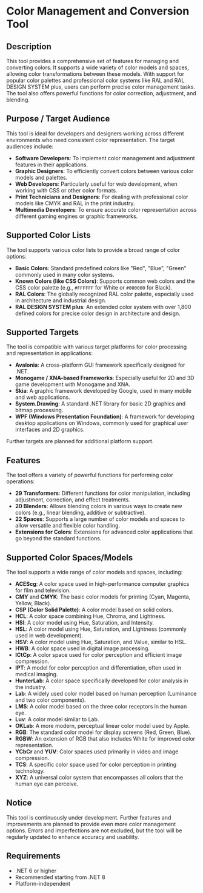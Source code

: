 # Color Management and Conversion Tool

## Description
This tool provides a comprehensive set of features for managing and converting colors. It supports a wide variety of color models and spaces, allowing color transformations between these models. With support for popular color palettes and professional color systems like RAL and RAL DESIGN SYSTEM plus, users can perform precise color management tasks. The tool also offers powerful functions for color correction, adjustment, and blending.

## Purpose / Target Audience
This tool is ideal for developers and designers working across different environments who need consistent color representation. The target audiences include:

- **Software Developers**: To implement color management and adjustment features in their applications.
- **Graphic Designers**: To efficiently convert colors between various color models and palettes.
- **Web Developers**: Particularly useful for web development, when working with CSS or other color formats.
- **Print Technicians and Designers**: For dealing with professional color models like CMYK and RAL in the print industry.
- **Multimedia Developers**: To ensure accurate color representation across different gaming engines or graphic frameworks.

## Supported Color Lists
The tool supports various color lists to provide a broad range of color options:

- **Basic Colors**: Standard predefined colors like "Red", "Blue", "Green" commonly used in many color systems.
- **Known Colors (like CSS Colors)**: Supports common web colors and the CSS color palette (e.g., `#FFFFFF` for White or `#000000` for Black).
- **RAL Colors**: The globally recognized RAL color palette, especially used in architecture and industrial design.
- **RAL DESIGN SYSTEM plus**: An extended color system with over 1,800 defined colors for precise color design in architecture and design.

## Supported Targets
The tool is compatible with various target platforms for color processing and representation in applications:

- **Avalonia**: A cross-platform GUI framework specifically designed for .NET.
- **Monogame / XNA-based Frameworks**: Especially useful for 2D and 3D game development with Monogame and XNA.
- **Skia**: A graphic framework developed by Google, used in many mobile and web applications.
- **System.Drawing**: A standard .NET library for basic 2D graphics and bitmap processing.
- **WPF (Windows Presentation Foundation)**: A framework for developing desktop applications on Windows, commonly used for graphical user interfaces and 2D graphics.

Further targets are planned for additional platform support.

## Features
The tool offers a variety of powerful functions for performing color operations:

- **29 Transformers**: Different functions for color manipulation, including adjustment, correction, and effect treatments.
- **20 Blenders**: Allows blending colors in various ways to create new colors (e.g., linear blending, additive or subtractive).
- **22 Spaces**: Supports a large number of color models and spaces to allow versatile and flexible color handling.
- **Extensions for Colors**: Extensions for advanced color applications that go beyond the standard functions.

## Supported Color Spaces/Models
The tool supports a wide range of color models and spaces, including:

- **ACEScg**: A color space used in high-performance computer graphics for film and television.
- **CMY** and **CMYK**: The basic color models for printing (Cyan, Magenta, Yellow, Black).
- **CSP (Color Solid Palette)**: A color model based on solid colors.
- **HCL**: A color space combining Hue, Chroma, and Lightness.
- **HSI**: A color model using Hue, Saturation, and Intensity.
- **HSL**: A color model using Hue, Saturation, and Lightness (commonly used in web development).
- **HSV**: A color model using Hue, Saturation, and Value, similar to HSL.
- **HWB**: A color space used in digital image processing.
- **ICtCp**: A color space used for color perception and efficient image compression.
- **IPT**: A model for color perception and differentiation, often used in medical imaging.
- **HunterLab**: A color space specifically developed for color analysis in the industry.
- **Lab**: A widely used color model based on human perception (Luminance and two color components).
- **LMS**: A color model based on the three color receptors in the human eye.
- **Luv**: A color model similar to Lab.
- **OKLab**: A more modern, perceptual linear color model used by Apple.
- **RGB**: The standard color model for display screens (Red, Green, Blue).
- **RGBW**: An extension of RGB that also includes White for improved color representation.
- **YCbCr** and **YUV**: Color spaces used primarily in video and image compression.
- **TCS**: A specific color space used for color perception in printing technology.
- **XYZ**: A universal color system that encompasses all colors that the human eye can perceive.

## Notice
This tool is continuously under development. Further features and improvements are planned to provide even more color management options. Errors and imperfections are not excluded, but the tool will be regularly updated to enhance accuracy and usability.

## Requirements
- .NET 6 or higher
- Recommended starting from .NET 8
- Platform-independent